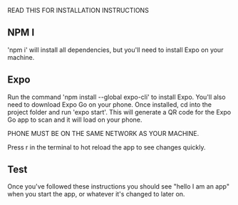 READ THIS FOR INSTALLATION INSTRUCTIONS

## NPM I

'npm i' will install all dependencies, but you'll need to install Expo on your machine.

## Expo

Run the command 'npm install --global expo-cli' to install Expo. You'll also need to download Expo Go on your phone. Once installed, cd into the project folder and run 'expo start'. This will generate a QR code for the Expo Go app to scan and it will load on your phone.

PHONE MUST BE ON THE SAME NETWORK AS YOUR MACHINE.

Press r in the terminal to hot reload the app to see changes quickly.

## Test

Once you've followed these instructions you should see "hello I am an app" when you start the app, or whatever it's changed to later on.
